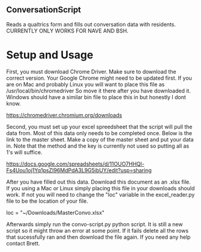 ## ConversationScript
Reads a qualtrics form and fills out conversation data with residents.
CURRENTLY ONLY WORKS FOR NAVE AND BSH.


# Setup and Usage
First, you must download Chrome Driver. Make sure to download the correct version. Your Google Chrome might need to be updated first.
If you are on Mac and probably Linux you will want to place this file as /usr/local/bin/chromedriver
So move it there after you have downloaded it. Windows should have a similar bin file to place this in but honestly I dont know.

https://chromedriver.chromium.org/downloads

Second, you must set up your excel spreedsheet that the script will pull the data from.
Most of this data only needs to be completed once. Below is the link to the master sheet.
Make a copy of the master sheet and put your data in. Note that the method and the key is currently not used so putting all as 1's will suffice.

https://docs.google.com/spreadsheets/d/11OUO7HHQl-Fs4Uou1oj1Yq1psZI96MdPdA3L9G5ibUY/edit?usp=sharing 

After you have filled out this data. Download this document as an .xlsx file. If you using a Mac or Linux 
simply placing this file in your downloads should work. If not you will need to change the "loc" variable in the 
excel_reader.py file to be the location of your file.

loc = "~/Downloads/MasterConvo.xlsx"

Afterwards simply run the convo-script.py python script. It is still a new script so it might throw an error at some point. 
If it fails delete all the rows that sucessfully ran and then download the file again.
If you need any help contact Brett.